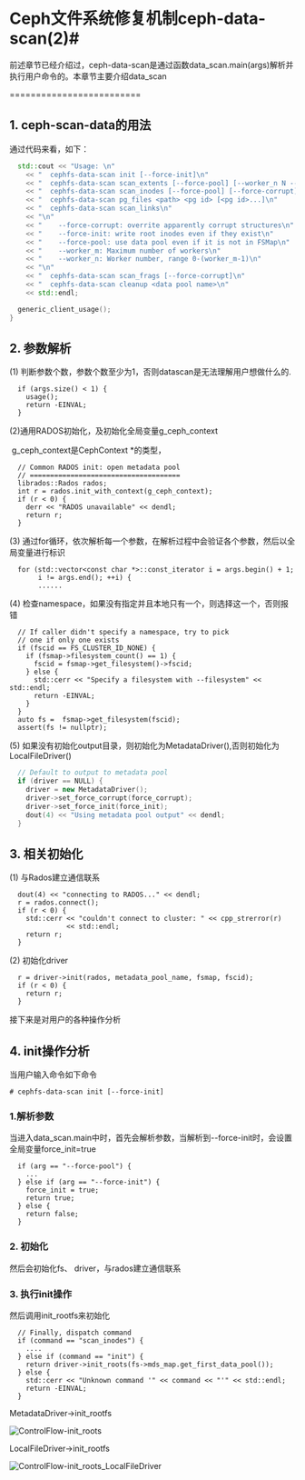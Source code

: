 # Ceph文件系统修复机制ceph-data-scan(2)#

​      前述章节已经介绍过，ceph-data-scan是通过函数data_scan.main(args)解析并执行用户命令的。本章节主要介绍data_scan

=========================

## 1. ceph-scan-data的用法

通过代码来看，如下：

~~~C++
  std::cout << "Usage: \n"
    << "  cephfs-data-scan init [--force-init]\n"
    << "  cephfs-data-scan scan_extents [--force-pool] [--worker_n N --worker_m M] <data pool name>\n"
    << "  cephfs-data-scan scan_inodes [--force-pool] [--force-corrupt] [--worker_n N --worker_m M] <data pool name>\n"
    << "  cephfs-data-scan pg_files <path> <pg id> [<pg id>...]\n"
    << "  cephfs-data-scan scan_links\n"
    << "\n"
    << "    --force-corrupt: overrite apparently corrupt structures\n"
    << "    --force-init: write root inodes even if they exist\n"
    << "    --force-pool: use data pool even if it is not in FSMap\n"
    << "    --worker_m: Maximum number of workers\n"
    << "    --worker_n: Worker number, range 0-(worker_m-1)\n"
    << "\n"
    << "  cephfs-data-scan scan_frags [--force-corrupt]\n"
    << "  cephfs-data-scan cleanup <data pool name>\n"
    << std::endl;

  generic_client_usage();
}
~~~



## 2. 参数解析

 (1) 判断参数个数，参数个数至少为1，否则datascan是无法理解用户想做什么的.

~~~
  if (args.size() < 1) {
    usage();
    return -EINVAL;
  }
~~~

(2)通用RADOS初始化，及初始化全局变量g_ceph_context

​    g_ceph_context是CephContext *的类型，

~~~
  // Common RADOS init: open metadata pool
  // =====================================
  librados::Rados rados;
  int r = rados.init_with_context(g_ceph_context);
  if (r < 0) {
    derr << "RADOS unavailable" << dendl;
    return r;
  }
~~~

(3) 通过for循环，依次解析每一个参数，在解析过程中会验证各个参数，然后以全局变量进行标识

~~~
  for (std::vector<const char *>::const_iterator i = args.begin() + 1;
       i != args.end(); ++i) {
       ......
~~~

(4) 检查namespace，如果没有指定并且本地只有一个，则选择这一个，否则报错

~~~
  // If caller didn't specify a namespace, try to pick
  // one if only one exists
  if (fscid == FS_CLUSTER_ID_NONE) {
    if (fsmap->filesystem_count() == 1) {
      fscid = fsmap->get_filesystem()->fscid;
    } else {
      std::cerr << "Specify a filesystem with --filesystem" << std::endl;
      return -EINVAL;
    }
  }
  auto fs =  fsmap->get_filesystem(fscid);
  assert(fs != nullptr);
~~~

(5)  如果没有初始化output目录，则初始化为MetadataDriver(),否则初始化为LocalFileDriver()

~~~C++
  // Default to output to metadata pool
  if (driver == NULL) {
    driver = new MetadataDriver();
    driver->set_force_corrupt(force_corrupt);
    driver->set_force_init(force_init);
    dout(4) << "Using metadata pool output" << dendl;
  }
~~~



## 3. 相关初始化

(1) 与Rados建立通信联系

~~~
  dout(4) << "connecting to RADOS..." << dendl;
  r = rados.connect();
  if (r < 0) {
    std::cerr << "couldn't connect to cluster: " << cpp_strerror(r)
              << std::endl;
    return r;
  }
~~~

(2) 初始化driver

~~~
  r = driver->init(rados, metadata_pool_name, fsmap, fscid);
  if (r < 0) {
    return r;
  } 
~~~



接下来是对用户的各种操作分析



## 4. init操作分析

当用户输入命令如下命令

~~~
# cephfs-data-scan init [--force-init]
~~~



### 1.解析参数

当进入data_scan.main中时，首先会解析参数，当解析到--force-init时，会设置全局变量force_init=true

~~~
  if (arg == "--force-pool") {
    ...
  } else if (arg == "--force-init") {
    force_init = true;
    return true;
  } else {
    return false;
  }
~~~



### 2. 初始化

然后会初始化fs、 driver，与rados建立通信联系



### 3. 执行init操作

然后调用init_rootfs来初始化

~~~
  // Finally, dispatch command
  if (command == "scan_inodes") {
    ....
  } else if (command == "init") {
    return driver->init_roots(fs->mds_map.get_first_data_pool());
  } else {
    std::cerr << "Unknown command '" << command << "'" << std::endl;
    return -EINVAL;
  }
~~~



MetadataDriver->init_rootfs

![ControlFlow-init_roots](E:\03_电子藏书馆_试建\502_cookbook\flow\ControlFlow-init_roots.png)

LocalFileDriver->init_rootfs

![ControlFlow-init_roots_LocalFileDriver](E:\03_电子藏书馆_试建\502_cookbook\flow\ControlFlow-init_roots_LocalFileDriver.png)





